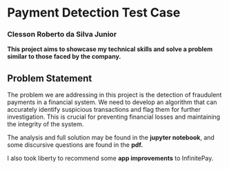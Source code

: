 # Payment Detection Test Case

### Clesson Roberto da Silva Junior
**This project aims to showcase my technical skills and solve a problem similar to those faced by the company.**

## Problem Statement
The problem we are addressing in this project is the detection of fraudulent payments in a financial system. We need to develop an algorithm that can accurately identify suspicious transactions and flag them for further investigation. This is crucial for preventing financial losses and maintaining the integrity of the system.

The analysis and full solution may be found in the **jupyter notebook**, and some discursive questions are found in the **pdf.**

I also took liberty to recommend some **app improvements** to InfinitePay.